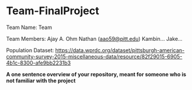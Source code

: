 # Team-FinalProject

Team Name: Team

Team Members:
Ajay A. Ohm Nathan (aao59@pitt.edu)
Kambin...
Jake...

Population Dataset: https://data.wprdc.org/dataset/pittsburgh-american-community-survey-2015-miscellaneous-data/resource/82f29015-6905-4b1c-8300-afe9bb2231b3

**A one sentence overview of your repository, meant for someone who is not familiar with the project**
